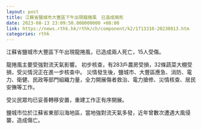 ```yaml
---
layout: post
title: 江蘇省鹽城市大豐區下午出現龍捲風　已造成兩死
date: 2023-08-13 23:09:50.000000000 +08:00
link: https://news.rthk.hk/rthk/ch/component/k2/1713310-20230813.htm
categories: rthk
---
```


江蘇省鹽城市大豐區下午出現龍捲風，已造成兩人死亡，15人受傷。 

龍捲風主要受強對流天氣影響。 初步核查，有283戶農房受損，32條蔬菜大棚受損，受災情況正在進一步核查中。 災情發生後，鹽城市、大豐區應急、消防、電力、衛健、民政等部門組織力量，全力開展傷者救治、電力搶修、災情核查、居民安撫等工作。 

受災民眾均已妥善轉移安置，重建工作正有序開展。

鹽城市位於江蘇省東部沿海地區，當地強對流天氣多發，近年曾數次遭遇大風侵襲，造成傷亡。
